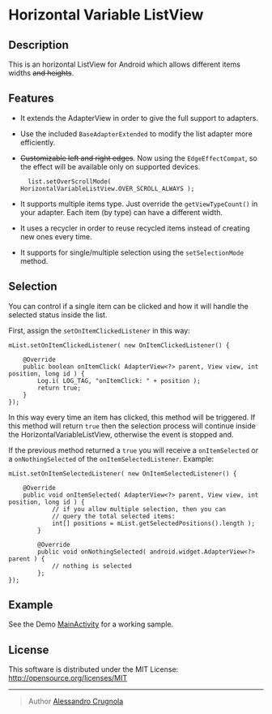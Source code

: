 Horizontal Variable ListView
==========================

## Description
 This is an horizontal ListView for Android which allows different items widths <del>and heights</del>.

## Features
* It extends the AdapterView in order to give the full support to adapters.
* Use the included `BaseAdapterExtended` to modify the list adapter more efficiently.
* <del>Customizable left and right edges</del>. Now using the `EdgeEffectCompat`, so the effect will be available only on supported devices.

		list.setOverScrollMode( HorizontalVariableListView.OVER_SCROLL_ALWAYS );
		
	
* It supports multiple items type. Just override the `getViewTypeCount()` in your adapter. Each item (by type) can have a different width.
* It uses a recycler in order to reuse recycled items instead of creating new ones every time.
* It supports for single/multiple selection using the `setSelectionMode` method.

## Selection

You can control if a single item can be clicked and how it will handle the selected status inside the list.

First, assign the `setOnItemClickedListener` in this way:
    		
    mList.setOnItemClickedListener( new OnItemClickedListener() {

		@Override
		public boolean onItemClick( AdapterView<?> parent, View view, int position, long id ) {
			Log.i( LOG_TAG, "onItemClick: " + position );
			return true;
		}
	});
	
In this way every time an item has clicked, this method will be triggered. If this method will return `true` then the selection process will continue inside the HorizontalVariableListView, otherwise the event is stopped and.

If the previous method returned a `true` you will receive a `onItemSelected` or a `onNothingSelected` of the `onItemSelectedListener`. Example:

	mList.setOnItemSelectedListener( new OnItemSelectedListener() {

		@Override
		public void onItemSelected( AdapterView<?> parent, View view, int position, long id ) {
				// if you allow multiple selection, then you can
				// query the total selected items:
				int[] positions = mList.getSelectedPositions().length );
			}

			@Override
			public void onNothingSelected( android.widget.AdapterView<?> parent ) {
				// nothing is selected
			};
	});


## Example
See the Demo [MainActivity][1] for a working sample.

## License
This software is distributed under the MIT License:
http://opensource.org/licenses/MIT

---

> Author
> [Alessandro Crugnola][2]


[1]: https://github.com/sephiroth74/HorizontalVariableListView/blob/master/Demo/src/it/sephiroth/android/sample/horizontalvariablelistviewdemo/MainActivity.java        "MainActivity"

[2]: http://www.sephiroth.it
